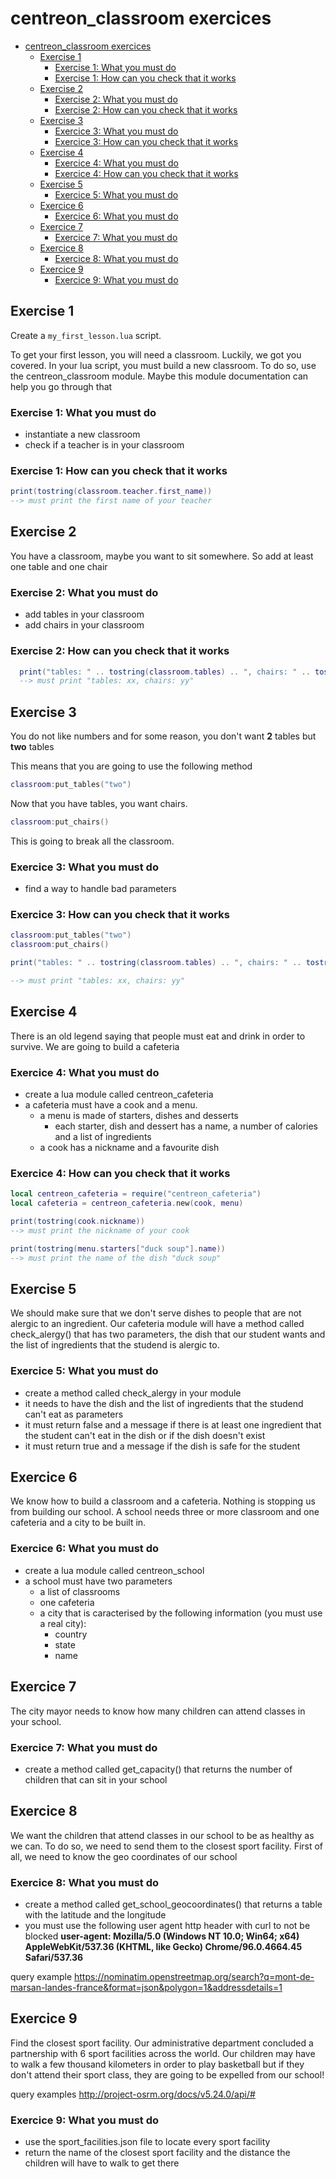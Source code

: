# centreon_classroom exercices

- [centreon_classroom exercices](#centreon_classroom-exercices)
  - [Exercise 1](#exercise-1)
    - [Exercise 1: What you must do](#exercise-1-what-you-must-do)
    - [Exercise 1: How can you check that it works](#exercise-1-how-can-you-check-that-it-works)
  - [Exercise 2](#exercise-2)
    - [Exercise 2:  What you must do](#exercise-2--what-you-must-do)
    - [Exercise 2: How can you check that it works](#exercise-2-how-can-you-check-that-it-works)
  - [Exercise 3](#exercise-3)
    - [Exercice 3: What you must do](#exercice-3-what-you-must-do)
    - [Exercice 3: How can you check that it works](#exercice-3-how-can-you-check-that-it-works)
  - [Exercise 4](#exercise-4)
    - [Exercice 4: What you must do](#exercice-4-what-you-must-do)
    - [Exercice 4: How can you check that it works](#exercice-4-how-can-you-check-that-it-works)
  - [Exercise 5](#exercise-5)
    - [Exercice 5: What you must do](#exercice-5-what-you-must-do)
  - [Exercice 6](#exercice-6)
    - [Exercice 6: What you must do](#exercice-6-what-you-must-do)
  - [Exercice 7](#exercice-7)
    - [Exercice 7: What you must do](#exercice-7-what-you-must-do)
  - [Exercice 8](#exercice-8)
    - [Exercice 8: What you must do](#exercice-8-what-you-must-do)
  - [Exercice 9](#exercice-9)
    - [Exercice 9: What you must do](#exercice-9-what-you-must-do)

## Exercise 1

Create a `my_first_lesson.lua` script.

To get your first lesson, you will need a classroom. Luckily, we got you covered.
In your lua script, you must build a new classroom. To do so, use the centreon_classroom module.
Maybe this module documentation can help you go through that

### Exercise 1: What you must do

- instantiate a new classroom
- check if a teacher is in your classroom

### Exercise 1: How can you check that it works

```lua
print(tostring(classroom.teacher.first_name))
--> must print the first name of your teacher
```

## Exercise 2

You have a classroom, maybe you want to sit somewhere. So add at least one table and one chair

### Exercise 2:  What you must do

- add tables in your classroom
- add chairs in your classroom

### Exercise 2: How can you check that it works

```lua
  print("tables: " .. tostring(classroom.tables) .. ", chairs: " .. tostring(classroom.chairs))
  --> must print "tables: xx, chairs: yy"
```

## Exercise 3

You do not like numbers and for some reason, you don't want **2** tables but **two** tables

This means that you are going to use the following method

```lua
classroom:put_tables("two")
```

Now that you have tables, you want chairs.

```lua
classroom:put_chairs()
```

This is going to break all the classroom.

### Exercice 3: What you must do

- find a way to handle bad parameters

### Exercice 3: How can you check that it works

```lua
classroom:put_tables("two")
classroom:put_chairs()

print("tables: " .. tostring(classroom.tables) .. ", chairs: " .. tostring(classroom.chairs))

--> must print "tables: xx, chairs: yy"
```

## Exercise 4

There is an old legend saying that people must eat and drink in order to survive. We are going to build a cafeteria

### Exercice 4: What you must do

- create a lua module called centreon_cafeteria
- a cafeteria must have a cook and a menu.
  - a menu is made of starters, dishes and desserts
    - each starter, dish and dessert has a name, a number of calories and a list of ingredients
  - a cook has a nickname and a favourite dish

### Exercice 4: How can you check that it works

```lua
local centreon_cafeteria = require("centreon_cafeteria")
local cafeteria = centreon_cafeteria.new(cook, menu)

print(tostring(cook.nickname))
--> must print the nickname of your cook

print(tostring(menu.starters["duck soup"].name))
--> must print the name of the dish "duck soup"
```

## Exercise 5

We should make sure that we don't serve dishes to people that are not alergic to an ingredient. Our cafeteria module will have a method called check_alergy() that has two parameters, the dish that our student wants and the list of ingredients that the studend is alergic to.

### Exercice 5: What you must do

- create a method called check_alergy in your module
- it needs to have the dish and the list of ingredients that the studend can't eat as parameters
- it must return false and a message if there is at least one ingredient that the student can't eat in the dish or if the dish doesn't exist
- it must return true and a message if the dish is safe for the student

## Exercice 6

We know how to build a classroom and a cafeteria. Nothing is stopping us from building our school.
A school needs three or more classroom and one cafeteria and a city to be built in.

### Exercice 6: What you must do

- create a lua module called centreon_school
- a school must have two parameters
  - a list of classrooms
  - one cafeteria
  - a city that is caracterised by the following information (you must use a real city):
    - country
    - state
    - name

## Exercice 7

The city mayor needs to know how many children can attend classes in your school.

### Exercice 7: What you must do

- create a method called get_capacity() that returns the number of children that can sit in your school

## Exercice 8

We want the children that attend classes in our school to be as healthy as we can. To do so, we need to send them to the closest sport facility. First of all, we need to know the geo coordinates of our school

### Exercice 8: What you must do

- create a method called get_school_geocoordinates() that returns a table with the latitude and the longitude
- you must use the following user agent http header with curl to not be blocked **user-agent: Mozilla/5.0 (Windows NT 10.0; Win64; x64) AppleWebKit/537.36 (KHTML, like Gecko) Chrome/96.0.4664.45 Safari/537.36**

query example https://nominatim.openstreetmap.org/search?q=mont-de-marsan-landes-france&format=json&polygon=1&addressdetails=1

## Exercice 9

Find the closest sport facility. Our administrative department concluded a partnership with 6 sport facilities across the world. Our children may have to walk a few thousand kilometers in order to play basketball but if they don't attend their sport class, they are going to be expelled from our school!

query examples http://project-osrm.org/docs/v5.24.0/api/#

### Exercice 9: What you must do

- use the sport_facilities.json file to locate every sport facility
- return the name of the closest sport facility and the distance the children will have to walk to get there

